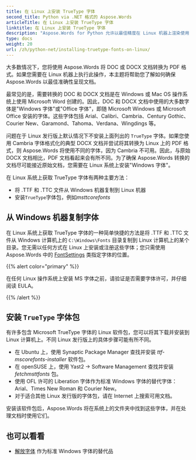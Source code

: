 ```yaml
---
title: 在 Linux 上安装 TrueType 字体
second_title: Python via .NET 格式的 Aspose.Words
articleTitle: 在 Linux 上安装 TrueType 字体
linktitle: 在 Linux 上安装 TrueType 字体
description: "Aspose.Words for Python 允许以最佳精度在 Linux 机器上渲染使用 Microsoft Word 创建的文档。要实现此目的，请从 Windows 计算机复制字体文件或将 `TrueType` 字体包安装到 Linux 计算机上。"
type: docs
weight: 20
url: /zh/python-net/installing-truetype-fonts-on-linux/
---
```


大多数情况下，您将使用 Aspose.Words 将 DOC 或 DOCX 文档转换为 PDF 格式。如果您需要在 Linux 机器上执行此操作，本主题将帮助您了解如何确保 Aspose.Words 以最佳准确性呈现文档。

最常见的是，需要转换的 DOC 和 DOCX 文档是在 Windows 或 Mac OS 操作系统上使用 Microsoft Word 创建的。因此，DOC 和 DOCX 文档中使用的大多数字体是"Windows 字体"或"Office 字体"，即随 Microsoft Windows 或 Microsoft Office 安装的字体。这些字体包括 Arial、Calibri、Cambria、Century Gothic、Courier New、Garamond、Tahoma、Verdana、Wingdings 等。

问题在于 Linux 发行版上默认情况下不安装上面列出的 `TrueType` 字体。如果您使用 Cambria 字体格式化的典型 DOCX 文档并尝试将其转换为 Linux 上的 PDF 格式，则 Aspose.Words 将使用不同的字体，因为 Cambria 不可用。因此，与原始 DOCX 文档相比，PDF 文档看起来会有所不同。为了确保 Aspose.Words 转换的文档尽可能接近原始文档，您需要在 Linux 系统上安装"Windows 字体"。

在 Linux 系统上获取 TrueType 字体有两种主要方法：

- 将 .TTF 和 .TTC 文件从 Windows 机器复制到 Linux 机器
- 安装`TrueType`字体包，例如*msttcorefonts*

## 从 Windows 机器复制字体

在 Linux 系统上获取 TrueType 字体的一种简单快捷的方法是将 .TTF 和 .TTC 文件从 Windows 计算机上的 `C:\Windows\Fonts` 目录复制到 Linux 计算机上的某个目录。您无需以任何方式在 Linux 上安装或注册这些字体；您只需使用 Aspose.Words 中的 [FontSettings](https://reference.aspose.com/words/python-net/aspose.words.fonts/fontsettings/) 类指定字体的位置。

{{% alert color="primary" %}}

在任何 Linux 操作系统上安装 MS 字体之前，请验证是否需要字体许可，并仔细阅读 EULA。

{{% /alert %}}

## 安装 `TrueType` 字体包

有许多包含 Microsoft TrueType 字体的 Linux 软件包，您可以将其下载并安装到 Linux 计算机上。不同 Linux 发行版上的具体步骤可能有所不同。

- 在 Ubuntu 上，使用 Synaptic Package Manager 查找并安装 *ttf-mscorefonts-installer* 软件包。
- 在 openSUSE 上，使用 Yast2 → Software Management 查找并安装 *fetchmsttfonts* 包。
- 使用 OFL 许可的 Liberation 字体作为标准 Windows 字体的替代字体：Arial、Times New Roman 和 Courier New。
- 对于适合其他 Linux 发行版的字体包，请在 Internet 上搜索可用文档。

安装该软件包后，Aspose.Words 将在系统上的文件夹中找到这些字体，并在处理文档时使用它们。

## 也可以看看

- [解放字体](https://pagure.io/liberation-fonts) 作为标准 Windows 字体的替代品
